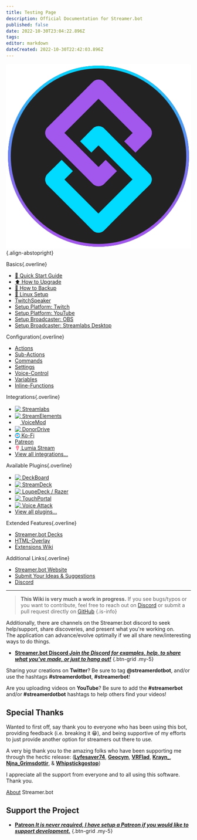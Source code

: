 ```yaml
---
title: Testing Page
description: Official Documentation for Streamer.bot
published: false
date: 2022-10-30T23:04:22.896Z
tags: 
editor: markdown
dateCreated: 2022-10-30T22:42:03.896Z
---
```


![streamerbot.png](/logos/streamerbot.png){.align-abstopright}

<section class="overview-grid my-5">
<div>

Basics{.overline}
* [🚀 Quick Start Guide](/Quick-Start)
* [⬆️ How to Upgrade](/Update)
* [💾 How to Backup](/Backup)
* [🐧 Linux Setup](/Linux-Support)
* [<i class="mdi mdi-speaker text--twitch"></i> TwitchSpeaker](/TwitchSpeaker)
* [Setup Platform: Twitch](/Platforms/Twitch)
* [Setup Platform: YouTube](/Platforms/YouTube)
* [Setup Broadcaster: OBS](/Broadcasters/OBS)
* [Setup Broadcaster: Streamlabs Desktop](/Broadcasters/StreamlabsDesktop)
</div>
<div>

Configuration{.overline}
- [Actions](/Actions)
- [Sub-Actions](/Sub-Actions)
- [Commands](/Commands)
- [Settings](/Settings)
- [Voice-Control](/Voice-Control)
- [Variables](/Variables)
- [Inline-Functions](/Inline-Functions)

</div>

<div>

Integrations{.overline}
- [<img style="width: 1em; transform: translateY(2px);" src="https://streamer.bot/img/integrations/streamlabs.png"> Streamlabs](/Integrations/Streamlabs)
- [<img style="width: 1em; transform: translateY(2px);" src="https://streamer.bot/img/integrations/streamelements.png"> StreamElements](/Integrations/StreamElements)
- [<img style="width: 1em; transform: translateY(2px);" src="/logos/voicemod.png"> VoiceMod](/Integrations/VoiceMod)
- [<img style="width: 1em; transform: translateY(2px);" src="/donordrive.webp"> DonorDrive](/Integrations/DonorDrive)
- [<img style="width: 1em; transform: translateY(2px);" src="/ko-fi_icon_rgb_rounded.png"> Ko-Fi](/Integrations/Ko-Fi)
- [<i class="mdi mdi-patreon text--patreon"></i> Patreon](/Integrations/Patreon)
- [<img style="width: 1em; transform: translateY(2px);" src="/logos/lumia_stream.png"> Lumia Stream](/Integrations/Lumia-Stream)
- [View all integrations...](/Integrations)

</div>

<div>

Available Plugins{.overline}
- [<img style="width: 1em; transform: translateY(2px);" src="https://streamer.bot/img/integrations/deckboard.png"> DeckBoard](https://github.com/rivafarabi/streamerbot-deckboard)
- [<img style="width: 1em; transform: translateY(2px);" src="https://streamer.bot/img/integrations/streamdeck.png"> StreamDeck](/Plugins/Stream-Deck)
- [<img style="width: 1em; transform: translateY(2px);" src="https://streamer.bot/img/integrations/loupedeck.jpg"> LoupeDeck / Razer](https://github.com/XeroxDev/Loupedeck-plugin-StreamerBot)
- [<img style="width: 1em; transform: translateY(2px);" src="https://streamer.bot/img/integrations/touchportal.png"> TouchPortal](https://www.christophecvb.com/touch-portal/plugins/streamer-bot)
- [<img style="width: 1em; transform: translateY(2px);" src="https://streamer.bot/img/integrations/voiceattack.png"> Voice Attack](https://github.com/nate1280/voiceattack-Streamer.bot)
- [View all plugins...](/Plugins)

</div>

<div>

Extended Features{.overline}
- [Streamer.bot Decks](/Extended-Features/HTML-Decks)
- [HTML-Overlay](/Extended-Features/HTML-Overlay)
- [Extensions Wiki](https://extensions.streamer.bot)

</div>

<div>

Additional Links{.overline}
- [Streamer.bot Website](https://streamer.bot)
- [Submit Your Ideas &amp; Suggestions](https://ideas.streamer.bot)
- [Discord](https://discord.streamer.bot)

</div>
</section>

---

> **This Wiki is very much a work in progress.**
> If you see bugs/typos or you want to contribute, feel free to reach out on [Discord](https://discord.streamer.bot) or submit a pull request directly on [GitHub](https://github.com/Streamerbot/streamerbot-wiki)
{.is-info}


Additionally, there are channels on the Streamer.bot discord to seek help/support, share discoveries, and present what you're working on.  
The application can advance/evolve optimally if we all share new/interesting ways to do things.

- [<i class="mdi mdi-discord text--discord"></i> **Streamer.bot Discord *Join the Discord for examples, help, to share what you've made, or just to hang out!***](https://discord.streamer.bot)
{.btn-grid .my-5}

Sharing your creations on **Twitter**? Be sure to tag **@streamerdotbot**, and/or use the hashtags **#streamerdotbot**, **#streamerbot**!

Are you uploading videos on **YouTube**? Be sure to add the **#streamerbot** and/or **#streamerdotbot** hashtags to help others find your videos!


## Special Thanks

Wanted to first off, say thank you to everyone who has been using this bot, providing feedback (i.e. breaking it 😁), and being supportive of my efforts to just provide another option for streamers out there to use.

A very big thank you to the amazing folks who have been supporting me through the hectic release:
(**[Lyfesaver74](https://twitch.tv/lyfesaver74)**, **[Geocym](https://twitch.tv/geocym)**, **[VRFlad](https://twitch.tv/vrflad)**, **[Krayn_](https://twitch.tv/krayn_)**, **[Njna_Grimsdottir](https://twitch.tv/njna_grimsdottir)**, & **[Whipstickgostop](https://twitch.tv/whipstickgostop)**)

I appreciate all the support from everyone and to all using this software.  Thank you.

[About](/About) Streamer.bot

## Support the Project

- [<i class="mdi mdi-patreon text--patreon"></i> **Patreon *It is never required, I have setup a Patreon if you would like to support development.***](https://patreon.com/nate1280)
{.btn-grid .my-5}